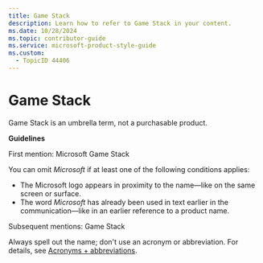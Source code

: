 ```yaml
---
title: Game Stack
description: Learn how to refer to Game Stack in your content.
ms.date: 10/28/2024
ms.topic: contributor-guide
ms.service: microsoft-product-style-guide
ms.custom:
  - TopicID 44406
---
```



# Game Stack

Game Stack is an umbrella term, not a purchasable product.

**Guidelines**

First mention: Microsoft Game Stack

You can omit *Microsoft* if at least one of the following conditions applies:

- The Microsoft logo appears in proximity to the name—like on the same screen or surface.
- The word *Microsoft* has already been used in text earlier in the communication—like in an earlier reference to a product name.

Subsequent mentions: Game Stack

Always spell out the name; don't use an acronym or abbreviation. For details, see [Acronyms + abbreviations](~\acronyms-and-abbreviations.md).

